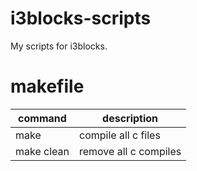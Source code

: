 # i3blocks-scripts

My scripts for i3blocks.

# makefile

| command | description |
| - | - |
| make | compile all c files |
| make clean | remove all c compiles |
